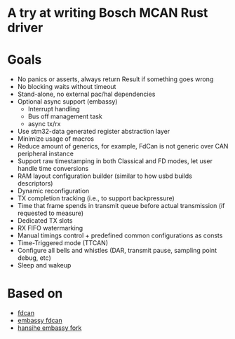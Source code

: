 # A try at writing Bosch MCAN Rust driver

# Goals

* No panics or asserts, always return Result if something goes wrong
* No blocking waits without timeout
* Stand-alone, no external pac/hal dependencies
* Optional async support (embassy)
    * Interrupt handling
    * Bus off management task
    * async tx/rx
* Use stm32-data generated register abstraction layer
* Minimize usage of macros
* Reduce amount of generics, for example, FdCan is not generic over CAN peripheral instance
* Support raw timestamping in both Classical and FD modes, let user handle time conversions
* RAM layout configuration builder (similar to how usbd builds descriptors)
* Dynamic reconfiguration
* TX completion tracking (i.e., to support backpressure)
* Time that frame spends in transmit queue before actual transmission (if requested to measure)
* Dedicated TX slots
* RX FIFO watermarking
* Manual timings control + predefined common configurations as consts
* Time-Triggered mode (TTCAN)
* Configure all bells and whistles (DAR, transmit pause, sampling point debug, etc)
* Sleep and wakeup

# Based on

* [fdcan](https://github.com/stm32-rs/fdcan)
* [embassy fdcan](https://github.com/embassy-rs/embassy/tree/main/embassy-stm32/src/can/fd)
* [hansihe embassy fork](https://github.com/hansihe/embassy/tree/fdcan-rewrite/embassy-stm32/src/can/fd)